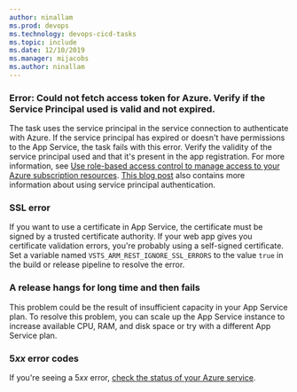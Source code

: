 ```yaml
---
author: ninallam
ms.prod: devops
ms.technology: devops-cicd-tasks
ms.topic: include
ms.date: 12/10/2019
ms.manager: mijacobs
ms.author: ninallam
---
```


### Error: Could not fetch access token for Azure. Verify if the Service Principal used is valid and not expired.

The task uses the service principal in the service connection to authenticate with Azure. If the service principal has expired or doesn't have permissions to the App Service, the task fails with this error. Verify the validity of the service principal used and that it's present in the app registration. For more information, see 
   [Use role-based access control to manage access to your Azure subscription resources](/azure/role-based-access-control/role-assignments-portal).
   [This blog post](https://devblogs.microsoft.com/devops/automating-azure-resource-group-deployment-using-a-service-principal-in-visual-studio-online-buildrelease-management/)
   also contains more information about using service principal authentication.

### SSL error

If you want to use a certificate in App Service, the certificate must be signed by a trusted certificate authority. If your web app gives you certificate validation errors, you're probably using a self-signed certificate. Set a variable named `VSTS_ARM_REST_IGNORE_SSL_ERRORS` to the value `true` in the build or release pipeline to resolve the error.

### A release hangs for long time and then fails

This problem could be the result of insufficient capacity in your App Service plan. To resolve this problem, you can scale up the App Service instance to increase available CPU, RAM, and disk space or try with a different App Service plan.

### 5*xx* error codes

If you're seeing a 5*xx* error, [check the status of your Azure service](https://status.azure.com/status).


